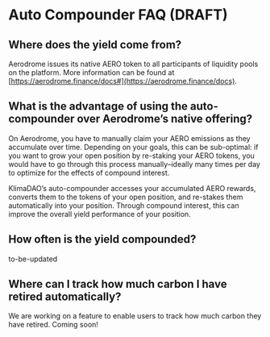 # Auto Compounder FAQ (DRAFT)

## Where does the yield come from?

Aerodrome issues its native AERO token to all participants of liquidity pools on the platform. More information can be found at [https://aerodrome.finance/docs#](https://aerodrome.finance/docs).

## What is the advantage of using the auto-compounder over Aerodrome’s native offering?

On Aerodrome, you have to manually claim your AERO emissions as they accumulate over time. Depending on your goals, this can be sub-optimal: if you want to grow your open position by re-staking your AERO tokens, you would have to go through this process manually–ideally many times per day to optimize for the effects of compound interest.

KlimaDAO’s auto-compounder accesses your accumulated AERO rewards, converts them to the tokens of your open position, and re-stakes them automatically into your position. Through compound interest, this can improve the overall yield performance of your position.

## How often is the yield compounded?

to-be-updated

## Where can I track how much carbon I have retired automatically?

We are working on a feature to enable users to track how much carbon they have retired. Coming soon!
